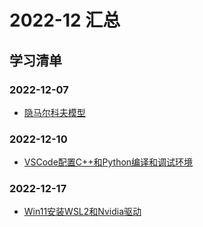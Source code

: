 # 2022-12 汇总
## 学习清单
### 2022-12-07
* [隐马尔科夫模型](./2022-12-07/隐马尔科夫模型.md)

### 2022-12-10
* [VSCode配置C++和Python编译和调试环境](./2022-12-10/VSCode配置C++和Python编译和调试环境.md)

### 2022-12-17
* [Win11安装WSL2和Nvidia驱动](./2022-12-17/Win11安装WSL2和Nvidia驱动.md)
